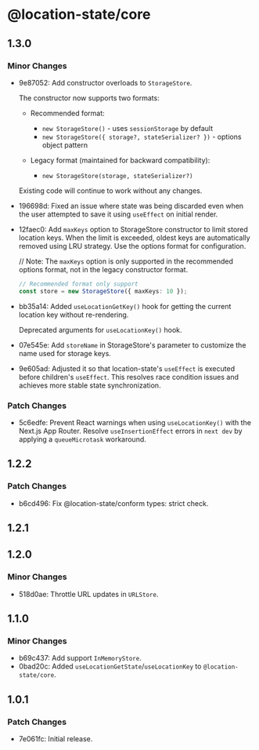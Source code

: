 # @location-state/core

## 1.3.0

### Minor Changes

- 9e87052: Add constructor overloads to `StorageStore`.

  The constructor now supports two formats:

  - Recommended format:

    - `new StorageStore()` - uses `sessionStorage` by default
    - `new StorageStore({ storage?, stateSerializer? })` - options object pattern

  - Legacy format (maintained for backward compatibility):
    - `new StorageStore(storage, stateSerializer?)`

  Existing code will continue to work without any changes.

- 196698d: Fixed an issue where state was being discarded even when the user attempted to save it using `useEffect` on initial render.
- 12faec0: Add `maxKeys` option to StorageStore constructor to limit stored location keys. When the limit is exceeded, oldest keys are automatically removed using LRU strategy. Use the options format for configuration.

  // Note: The `maxKeys` option is only supported in the recommended options format, not in the legacy constructor format.

  ```ts
  // Recommended format only support
  const store = new StorageStore({ maxKeys: 10 });
  ```

- bb35a14: Added `useLocationGetKey()` hook for getting the current location key without re-rendering.

  Deprecated arguments for `useLocationKey()` hook.

- 07e545e: Add `storeName` in StorageStore's parameter to customize the name used for storage keys.
- 9e605ad: Adjusted it so that location-state's `useEffect` is executed before children's `useEffect`. This resolves race condition issues and achieves more stable state synchronization.

### Patch Changes

- 5c6edfe: Prevent React warnings when using `useLocationKey()` with the Next.js App Router. Resolve `useInsertionEffect` errors in `next dev` by applying a `queueMicrotask` workaround.

## 1.2.2

### Patch Changes

- b6cd496: Fix @location-state/conform types: strict check.

## 1.2.1

## 1.2.0

### Minor Changes

- 518d0ae: Throttle URL updates in `URLStore`.

## 1.1.0

### Minor Changes

- b69c437: Add support `InMemoryStore`.
- 0bad20c: Added `useLocationGetState`/`useLocationKey` to `@location-state/core`.

## 1.0.1

### Patch Changes

- 7e061fc: Initial release.
